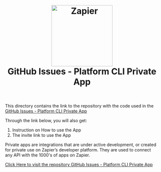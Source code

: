 <h1 align="center">
  <a href="https://zapier.com"><img src="https://raw.githubusercontent.com/zapier/zapier-platform/master/packages/cli/goodies/zapier-logomark.png" alt="Zapier" width="200"></a>
  <br>
  GitHub Issues - Platform CLI Private App
  <br>
  <br>
</h1>



This directory contains the link to the repository with the code used in the [GitHub Issues - Platform CLI Private App](https://github.com/aloysius-riki/github-issues-platform-cli-private-app)


Through the link below, you will also get:
1. Instruction on How to use the App
2. The invite link to use the App

Private apps are integrations that are under active development, or created for private use on Zapier’s developer platform. 
They are used to connect any API with the 1000's of apps on Zapier.


[Click Here to visit the repository GitHub Issues - Platform CLI Private App](https://github.com/aloysius-riki/github-issues-platform-cli-private-app)
